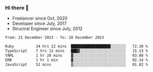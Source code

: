### Hi there 👋

- Freelancer since Oct, 2020
- Developer since July, 2017
- Structral Engineer since July, 2012

<!--START_SECTION:waka-->

```txt
From: 21 December 2023 - To: 28 December 2023

Ruby          34 hrs 22 mins  ██████████████████░░░░░░░   72.10 %
TypeScript    7 hrs 12 mins   ███▓░░░░░░░░░░░░░░░░░░░░░   15.13 %
YAML          1 hr 28 mins    ▓░░░░░░░░░░░░░░░░░░░░░░░░   03.08 %
ERB           1 hr 1 min      ▓░░░░░░░░░░░░░░░░░░░░░░░░   02.14 %
JavaScript    52 mins         ▒░░░░░░░░░░░░░░░░░░░░░░░░   01.82 %
```

<!--END_SECTION:waka-->
